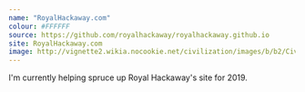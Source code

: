 ```yaml
---
name: "RoyalHackaway.com"
colour: #FFFFFF
source: https://github.com/royalhackaway/royalhackaway.github.io
site: RoyalHackaway.com
image: http://vignette2.wikia.nocookie.net/civilization/images/b/b2/Civilization_V_logo.png
---
```


I'm currently helping spruce up Royal Hackaway's site for 2019.
